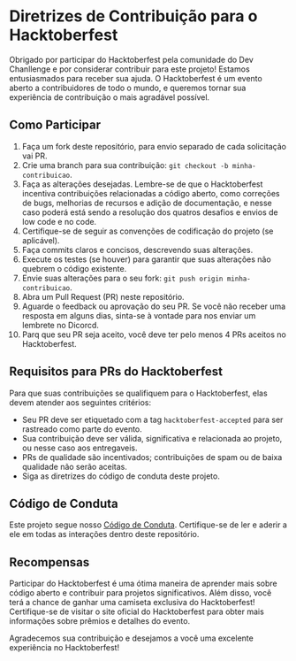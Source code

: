 # Diretrizes de Contribuição para o Hacktoberfest

Obrigado por participar do Hacktoberfest pela comunidade do Dev Chanllenge e por considerar contribuir para este projeto! Estamos entusiasmados para receber sua ajuda. O Hacktoberfest é um evento aberto a contribuidores de todo o mundo, e queremos tornar sua experiência de contribuição o mais agradável possível.

## Como Participar

1. Faça um fork deste repositório, para envio separado de cada solicitação vai PR.
2. Crie uma branch para sua contribuição: `git checkout -b minha-contribuicao`.
3. Faça as alterações desejadas. Lembre-se de que o Hacktoberfest incentiva contribuições relacionadas a código aberto, como correções de bugs, melhorias de recursos e adição de documentação, e nesse caso poderá está sendo a resolução dos quatros desafios e envios de low code e no code.
4. Certifique-se de seguir as convenções de codificação do projeto (se aplicável).
5. Faça commits claros e concisos, descrevendo suas alterações.
6. Execute os testes (se houver) para garantir que suas alterações não quebrem o código existente.
7. Envie suas alterações para o seu fork: `git push origin minha-contribuicao`.
8. Abra um Pull Request (PR) neste repositório.
9. Aguarde o feedback ou aprovação do seu PR. Se você não receber uma resposta em alguns dias, sinta-se à vontade para nos enviar um lembrete no Dicorcd.
10. Parq que seu PR seja aceito, você deve ter pelo menos 4 PRs aceitos no Hacktoberfest.

## Requisitos para PRs do Hacktoberfest

Para que suas contribuições se qualifiquem para o Hacktoberfest, elas devem atender aos seguintes critérios:

- Seu PR deve ser etiquetado com a tag `hacktoberfest-accepted` para ser rastreado como parte do evento.
- Sua contribuição deve ser válida, significativa e relacionada ao projeto, ou nesse caso aos entregaveis.
- PRs de qualidade são incentivados; contribuições de spam ou de baixa qualidade não serão aceitas.
- Siga as diretrizes do código de conduta deste projeto.

## Código de Conduta

Este projeto segue nosso [Código de Conduta](CODE_OF_CONDUCT.md). Certifique-se de ler e aderir a ele em todas as interações dentro deste repositório.

## Recompensas

Participar do Hacktoberfest é uma ótima maneira de aprender mais sobre código aberto e contribuir para projetos significativos. Além disso, você terá a chance de ganhar uma camiseta exclusiva do Hacktoberfest! Certifique-se de visitar o site oficial do Hacktoberfest para obter mais informações sobre prêmios e detalhes do evento.

Agradecemos sua contribuição e desejamos a você uma excelente experiência no Hacktoberfest!

